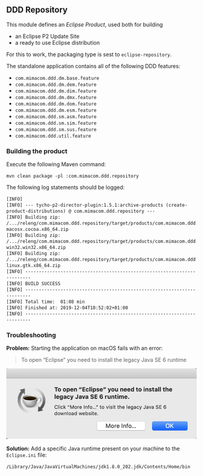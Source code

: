 ## DDD Repository
This module defines an _Eclipse Product_, used both for building
* an Eclipse P2 Update Site
* a ready to use Eclipse distribution

For this to work, the packaging type is sest to `eclipse-repository`.

The standalone application contains all of the following DDD features:
* `com.mimacom.ddd.dm.base.feature`
* `com.mimacom.ddd.dm.dem.feature`
* `com.mimacom.ddd.dm.dim.feature`
* `com.mimacom.ddd.dm.dmx.feature`
* `com.mimacom.ddd.dm.dom.feature`
* `com.mimacom.ddd.dm.esm.feature`
* `com.mimacom.ddd.sm.asm.feature`
* `com.mimacom.ddd.sm.sim.feature`
* `com.mimacom.ddd.sm.sus.feature`
* `com.mimacom.ddd.util.feature`

### Building the product
Execute the following Maven command:
```
mvn clean package -pl :com.mimacom.ddd.repository
```

The following log statements should be logged:
```
[INFO]
[INFO] --- tycho-p2-director-plugin:1.5.1:archive-products (create-product-distributions) @ com.mimacom.ddd.repository ---
[INFO] Building zip: /.../releng/com.mimacom.ddd.repository/target/products/com.mimacom.ddd.product-macosx.cocoa.x86_64.zip
[INFO] Building zip: /.../releng/com.mimacom.ddd.repository/target/products/com.mimacom.ddd.product-win32.win32.x86_64.zip
[INFO] Building zip: /.../releng/com.mimacom.ddd.repository/target/products/com.mimacom.ddd.product-linux.gtk.x86_64.zip
[INFO] ------------------------------------------------------------------------
[INFO] BUILD SUCCESS
[INFO] ------------------------------------------------------------------------
[INFO] Total time:  01:08 min
[INFO] Finished at: 2019-12-04T10:52:02+01:00
[INFO] ------------------------------------------------------------------------
```

### Troubleshooting

**Problem:** Starting the application on macOS fails with an error:
> To open “Eclipse” you need to install the legacy Java SE 6 runtime

![Java legacy runtime](img/legacy-java-runtime-error.png)

**Solution:**
Add a specific Java runtime present on your machine to the `Eclipse.ini` file:
```-vm
/Library/Java/JavaVirtualMachines/jdk1.8.0_202.jdk/Contents/Home/bin
```
